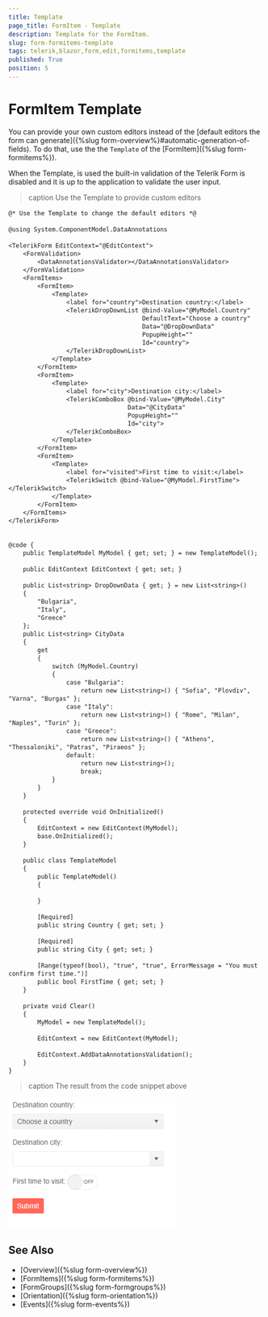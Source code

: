 ```yaml
---
title: Template
page_title: FormItem - Template
description: Template for the FormItem.
slug: form-formitems-template
tags: telerik,blazor,form,edit,formitems,template
published: True
position: 5
---
```


# FormItem Template

You can provide your own custom editors instead of the [default editors the form can generate]({%slug form-overview%}#automatic-generation-of-fields). To do that, use the the `Template` of the [FormItem]({%slug form-formitems%}).

When the Template, is used the built-in validation of the Telerik Form is disabled and it is up to the application to validate the user input.

>caption Use the Template to provide custom editors

````CSHMTL
@* Use the Template to change the default editors *@

@using System.ComponentModel.DataAnnotations

<TelerikForm EditContext="@EditContext">
    <FormValidation>
        <DataAnnotationsValidator></DataAnnotationsValidator>
    </FormValidation>
    <FormItems>
        <FormItem>
            <Template>
                <label for="country">Destination country:</label>
                <TelerikDropDownList @bind-Value="@MyModel.Country"
                                     DefaultText="Choose a country"
                                     Data="@DropDownData"
                                     PopupHeight=""
                                     Id="country">
                </TelerikDropDownList>
            </Template>
        </FormItem>
        <FormItem>
            <Template>
                <label for="city">Destination city:</label>
                <TelerikComboBox @bind-Value="@MyModel.City"
                                 Data="@CityData"
                                 PopupHeight=""
                                 Id="city">
                </TelerikComboBox>
            </Template>
        </FormItem>
        <FormItem>
            <Template>
                <label for="visited">First time to visit:</label>
                <TelerikSwitch @bind-Value="@MyModel.FirstTime"></TelerikSwitch>
            </Template>
        </FormItem>
    </FormItems>
</TelerikForm>


@code {
    public TemplateModel MyModel { get; set; } = new TemplateModel();

    public EditContext EditContext { get; set; }

    public List<string> DropDownData { get; } = new List<string>()
    {
        "Bulgaria",
        "Italy",
        "Greece"
    };
    public List<string> CityData
    {
        get
        {
            switch (MyModel.Country)
            {
                case "Bulgaria":
                    return new List<string>() { "Sofia", "Plovdiv", "Varna", "Burgas" };
                case "Italy":
                    return new List<string>() { "Rome", "Milan", "Naples", "Turin" };
                case "Greece":
                    return new List<string>() { "Athens", "Thessaloniki", "Patras", "Piraeos" };
                default:
                    return new List<string>();
                    break;
            }
        }
    }

    protected override void OnInitialized()
    {
        EditContext = new EditContext(MyModel);
        base.OnInitialized();
    }

    public class TemplateModel
    {
        public TemplateModel()
        {

        }

        [Required]
        public string Country { get; set; }

        [Required]
        public string City { get; set; }

        [Range(typeof(bool), "true", "true", ErrorMessage = "You must confirm first time.")]
        public bool FirstTime { get; set; }
    }

    private void Clear()
    {
        MyModel = new TemplateModel();

        EditContext = new EditContext(MyModel);

        EditContext.AddDataAnnotationsValidation();
    }
}
````

>caption The result from the code snippet above

![Template example](images/formitems-template-example.png)

## See Also

  * [Overview]({%slug form-overview%})
  * [FormItems]({%slug form-formitems%})
  * [FormGroups]({%slug form-formgroups%})
  * [Orientation]({%slug form-orientation%})
  * [Events]({%slug form-events%})
   
